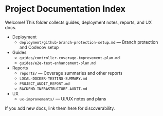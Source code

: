 # Project Documentation Index

Welcome! This folder collects guides, deployment notes, reports, and UX docs.

- Deployment
  - `deployment/github-branch-protection-setup.md` — Branch protection and Codecov setup
- Guides
  - `guides/controller-coverage-improvement-plan.md`
  - `guides/e2e-test-enhancement-plan.md`
- Reports
  - `reports/` — Coverage summaries and other reports
  - `LOCAL-DOCKER-TESTING-SUMMARY.md`
  - `PROJECT_AUDIT_REPORT.md`
  - `BACKEND-INFRASTRUCTURE-AUDIT.md`
- UX
  - `ux-improvements/` — UI/UX notes and plans

If you add new docs, link them here for discoverability.
